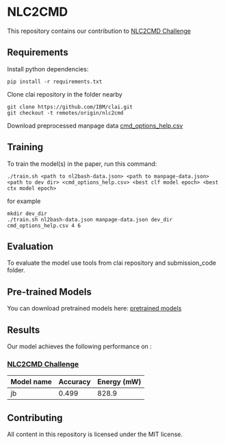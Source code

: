 # NLC2CMD

This repository contains our contribution to [NLC2CMD Challenge](http://nlc2cmd.us-east.mybluemix.net/#/)

## Requirements

Install python dependencies:
```setup
pip install -r requirements.txt
```

Clone clai repository in the folder nearby
```
git clone https://github.com/IBM/clai.git
git checkout -t remotes/origin/nlc2cmd
```

Download preprocessed manpage data [cmd_options_help.csv](https://drive.google.com/file/d/126f8RKkMNixhPWAMf0Nki70aNMUL1vAT/view?usp=sharing)

## Training

To train the model(s) in the paper, run this command:

```
./train.sh <path to nl2bash-data.json> <path to manpage-data.json> <path to dev dir> <cmd_options_help.csv> <best clf model epoch> <best ctx model epoch>
```
for example
```
mkdir dev_dir
./train.sh nl2bash-data.json manpage-data.json dev_dir cmd_options_help.csv 4 6
```

## Evaluation

To evaluate the model use tools from clai repository and submission_code folder.

## Pre-trained Models

You can download pretrained models here:
[pretrained models](https://drive.google.com/drive/folders/1KG3EiUe-dnqJg2v_yVBTZpE4TqU2iugM?usp=sharing) 

## Results

Our model achieves the following performance on :

### [NLC2CMD Challenge](http://nlc2cmd.us-east.mybluemix.net/#/)

| Model name         | Accuracy  | Energy (mW) |
| ------------------ |---------- | ----------- |
|        jb          |  0.499    |     828.9   |


## Contributing

All content in this repository is licensed under the MIT license.
